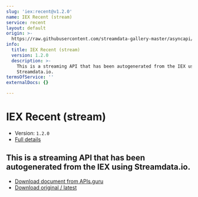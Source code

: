 ```yaml
---
slug: 'iex:recent@v1.2.0'
name: IEX Recent (stream)
service: recent
layout: default
origin: >-
  https://raw.githubusercontent.com/streamdata-gallery-master/asyncapi/master/_listings/iex/iex-recent-stream-async.md
info:
  title: IEX Recent (stream)
  version: 1.2.0
  description: >-
    This is a streaming API that has been autogenerated from the IEX using
    Streamdata.io.
termsOfService: ''
externalDocs: {}

---
```

# IEX Recent (stream)

* Version: `1.2.0`
* [Full details](../html/iex:recent@v1.2.0.html)



## This is a streaming API that has been autogenerated from the IEX using Streamdata.io.



* [Download document from APIs.guru](https://raw.githubusercontent.com/APIs-guru/asyncapi-directory/master/docs/APIs/iex%3Arecent%40v1.2.0.yaml)
* [Download original / latest](https://raw.githubusercontent.com/streamdata-gallery-master/asyncapi/master/_listings/iex/iex-recent-stream-async.md)

<script type="application/ld+json">
{
  "@context": "http://schema.org/",
  "@type": "WebAPI",
  "description": "This is a streaming API that has been autogenerated from the IEX using Streamdata.io.",
  "documentation": "",

  "name": "IEX Recent (stream)"
}
</script>
